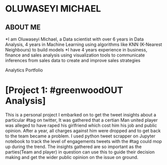 # **OLUWASEYI MICHAEL**
## **ABOUT ME**

*I am Oluwaseyi Michael, a Data scientist with over 6 years in Data Analysis, 4 years in Machine Learning using algorithms like KNN (K-Nearest Neighbours) to build models
*I have 4 years experience in business, finance and sales analysis using visualization tools to communicate inferences from sales data to create and improve sales strategies

Analytics Portfolio

# [Project 1: #greenwoodOUT Analysis]
This is a personal project I embarked on to get the tweet insights about a particular #tag on twitter, It was gathered that a certian Man united player was alleged to have raped his girlfriend which cost him his job and public opinion. After a year, all charges against him were dropped and to get back to the team became a problem. I used python tweet scrapper on Jupyter notebook to track the level of engagements tweets with the #tag could mop up during the trend. The insights gathered are so important as the parties(Team and player) in question can use this to guide their decision making and get the wider public opinion on the issue on ground.

